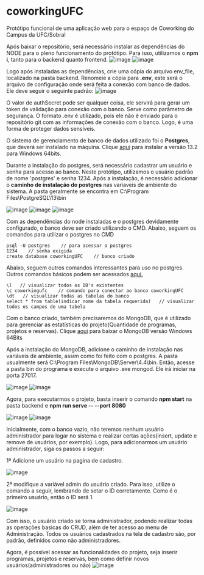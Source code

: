 # coworkingUFC
 Protótipo funcional de uma aplicação web para o espaço de Coworking do Campus da UFC/Sobral
 
 Após baixar o repositório, será necessário instalar as dependências do NODE para o pleno funcionamento do protótipo. Para isso, utilizamos o **npm i**, tanto para o backend quanto frontend.
![image](https://user-images.githubusercontent.com/39319226/114950188-ec94fe80-9e28-11eb-86fd-9dc17c1d2290.png)
![image](https://user-images.githubusercontent.com/39319226/114950417-57463a00-9e29-11eb-8e69-2f5a2155e4bd.png)


Logo após instaladas as dependências, crie uma cópia do arquivo env_file, localizado na pasta backend. Renomeie a cópia para **.env**, este será o arquivo de configuração onde será feita a conexão com banco de dados. Ele deve seguir o seguinte padrão: 
![image](https://user-images.githubusercontent.com/39319226/114959810-26bbcb80-9e3c-11eb-8969-d5aed280f74a.png)

O valor de authSecret pode ser qualquer coisa, ele servirá para gerar um token de validação para conexão com o banco. Serve como parâmetro de segurança. O formato .env é utilizado, pois ele não é enviado para o repositório git com as informações de conexão com o banco. Logo, é uma forma de proteger dados sensíveis.


O sistema de gerenciamento de banco de dados utilizado foi o **Postgres**, que deverá ser instalado na máquina. Clique [aqui](https://www.enterprisedb.com/downloads/postgres-postgresql-downloads) para instalar a versão 13.2 para Windows 64bits.

Durante a instalação do postgres, será necessário cadastrar um usuário e senha para acesso ao banco. Neste protótipo, utilizamos o usuário padrão de nome 'postgres' e senha 1234.
Após a instalação, é necessário adicionar o **caminho de instalação do postgres** nas variaveis de ambiente do sistema. A pasta geralmente se encontra em C:\Program Files\PostgreSQL\13\bin

![image](https://user-images.githubusercontent.com/39319226/114953120-1b61a380-9e2e-11eb-98c0-c3fa7c289a96.png)
![image](https://user-images.githubusercontent.com/39319226/114953075-008f2f00-9e2e-11eb-959b-e885656b73ce.png) 
![image](https://user-images.githubusercontent.com/39319226/114953498-df7b0e00-9e2e-11eb-8b62-a98e81e202dc.png)


Com as dependências do node instaladas e o postgres devidamente configurado, o banco deve ser criado utilizando o CMD. Abaixo, seguem os comandos para utilizar o postgres no CMD

```
psql -U postgres    // para acessar o postgres
1234    // senha exigida
create database coworkingUFC    // banco criado

```

Abaixo, seguem outros comandos interessantes para uso no postgres. Outros comandos básicos podem ser acessados [aqui.](https://www.postgresqltutorial.com/psql-commands/)

```
\l   // visualizar todos os DB's existentes
\c coworkingufc    // comando para conectar ao banco coworkingUFC
\dt   // visualizar todas as tabelas do banco
select * from table(indicar nome da tabela requerida)   // visualizar todos os campos de uma tabela 

```

Com o banco criado, também precisaremos do MongoDB, que é utilizado para gerenciar as estatísticas do projeto(Quantidade de programas, projetos e reservas). Clique [aqui](https://www.mongodb.com/try/download/community) para baixar o MongoDB versão Windows 64Bits


Após a instalação do MongoDB, adicione o caminho de instalação nas variáveis de ambiente, assim como foi feito com o postgres. A pasta usualmente será C:\Program Files\MongoDB\Server\4.4\bin. Então, acesse a pasta bin do programa e execute o arquivo .exe mongod. Ele irá iniciar na porta 27017.

![image](https://user-images.githubusercontent.com/39319226/114956208-c83f1f00-9e34-11eb-98d1-2bbe32f12996.png) ![image](https://user-images.githubusercontent.com/39319226/114960131-cf6a2b00-9e3c-11eb-98e0-12e21fe62998.png)


Agora, para executarmos o projeto, basta inserir o comando **npm start** na pasta backend e **npm run serve -- --port 8080**

![image](https://user-images.githubusercontent.com/39319226/114963008-33432280-9e42-11eb-873c-c3c810d158fb.png)
![image](https://user-images.githubusercontent.com/39319226/114963042-3fc77b00-9e42-11eb-9075-81dfe46ace1f.png)


Inicialmente, com o banco vazio, não teremos nenhum usuário administrador para logar no sistema e realizar certas ações(insert, update e remove de usuários, por exemplo). Logo, para adicionarmos um usuário administrador, siga os passos a seguir:

1ª Adicione um usuário na pagina de cadastro. 

![image](https://user-images.githubusercontent.com/39319226/114962315-da26bf00-9e40-11eb-9ff1-95230c92bd9f.png)


2ª modifique a variável admin do usuário criado. Para isso, utilize o comando a seguir, lembrando de setar o ID corretamente. Como é o primeiro usuário, então o ID será 1.

![image](https://user-images.githubusercontent.com/39319226/114962455-165a1f80-9e41-11eb-9c76-f345301c9364.png)


Com isso, o usuário criado se torna administrador, podendo realizar todas as operações basicas do CRUD, além de ter acesso ao menu de Administração. Todos os usuários cadastrados na tela de cadastro são, por padrão, definidos como não administradores.

Agora, é possível acessar as funcionalidades do projeto, seja inserir programas, projetos e reservas, bem como definir novos usuários(administradores ou não)
![image](https://user-images.githubusercontent.com/39319226/114964007-4951e280-9e44-11eb-8145-72829675ce3a.png)




















 
 







